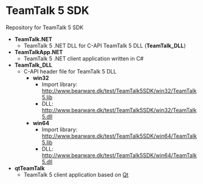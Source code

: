 # TeamTalk 5 SDK

Repository for TeamTalk 5 SDK

* **TeamTalk.NET**
  * TeamTalk 5 .NET DLL for C-API TeamTalk 5 DLL (**TeamTalk_DLL**)
* **TeamTalkApp.NET**
  * TeamTalk 5 .NET client application written in C#
* **TeamTalk_DLL**
  * C-API header file for TeamTalk 5 DLL
    * **win32**
      * Import library: http://www.bearware.dk/test/TeamTalk5SDK/win32/TeamTalk5.lib
      * DLL: http://www.bearware.dk/test/TeamTalk5SDK/win32/TeamTalk5.dll
    * **win64**
      * Import library: http://www.bearware.dk/test/TeamTalk5SDK/win64/TeamTalk5.lib
      * DLL: http://www.bearware.dk/test/TeamTalk5SDK/win64/TeamTalk5.dll
* **qtTeamTalk**
  * TeamTalk 5 client application based on [Qt](http://www.qt-project.org)
